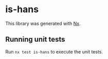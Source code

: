 # is-hans

This library was generated with [Nx](https://nx.dev).

## Running unit tests

Run `nx test is-hans` to execute the unit tests.
